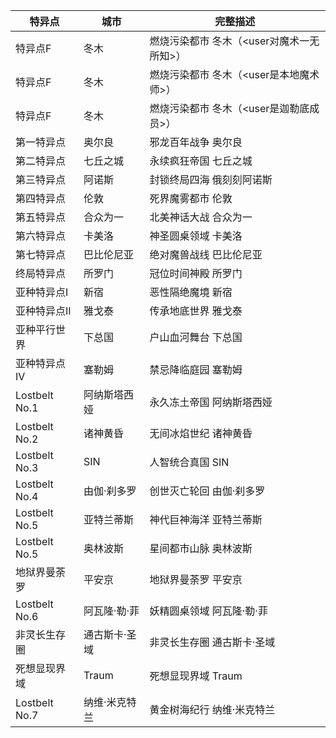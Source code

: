 
| 特异点        | 城市          | 完整描述                     |
|---------------|---------------|-----------------------------|
| 特异点F       | 冬木          | 燃烧污染都市 冬木（<user对魔术一无所知>）            |
| 特异点F       | 冬木          | 燃烧污染都市 冬木（<user是本地魔术师>）            |
| 特异点F       | 冬木          | 燃烧污染都市 冬木（<user是迦勒底成员>）            |
| 第一特异点    | 奥尔良        | 邪龙百年战争 奥尔良          |
| 第二特异点    | 七丘之城        | 永续疯狂帝国 七丘之城        |
| 第三特异点    | 阿诺斯        | 封锁终局四海 俄刻刻阿诺斯      |
| 第四特异点    | 伦敦          | 死界魔雾都市 伦敦            |
| 第五特异点    | 合众为一      | 北美神话大战 合众为一         |
| 第六特异点    | 卡美洛        | 神圣圆桌领域 卡美洛          |
| 第七特异点    | 巴比伦尼亚      | 绝对魔兽战线 巴比伦尼亚        |
| 终局特异点    | 所罗门        | 冠位时间神殿 所罗门          |
| 亚种特异点I   | 新宿          | 恶性隔绝魔境 新宿            |
| 亚种特异点II  | 雅戈泰        | 传承地底世界 雅戈泰          |
| 亚种平行世界  | 下总国        | 户山血河舞台 下总国          |
| 亚种特异点IV  | 塞勒姆        | 禁忌降临庭园 塞勒姆          |
| Lostbelt No.1 | 阿纳斯塔西娅    | 永久冻土帝国 阿纳斯塔西娅      |
| Lostbelt No.2 | 诸神黄昏      | 无间冰焰世纪 诸神黄昏        |
| Lostbelt No.3 | SIN           | 人智统合真国 SIN             |
| Lostbelt No.4 | 由伽·刹多罗    | 创世灭亡轮回 由伽·刹多罗      |
| Lostbelt No.5 | 亚特兰蒂斯    | 神代巨神海洋 亚特兰蒂斯      |
| Lostbelt No.5 | 奥林波斯      | 星间都市山脉 奥林波斯        |
| 地狱界曼荼罗  | 平安京        | 地狱界曼荼罗 平安京          |
| Lostbelt No.6 | 阿瓦隆·勒·菲 | 妖精圆桌领域 阿瓦隆·勒·菲     |
| 非灵长生存圈  | 通古斯卡·圣域  | 非灵长生存圈 通古斯卡·圣域   |
| 死想显现界域  | Traum         | 死想显现界域 Traum           |
| Lostbelt No.7 | 纳维·米克特兰  | 黄金树海纪行 纳维·米克特兰  |
